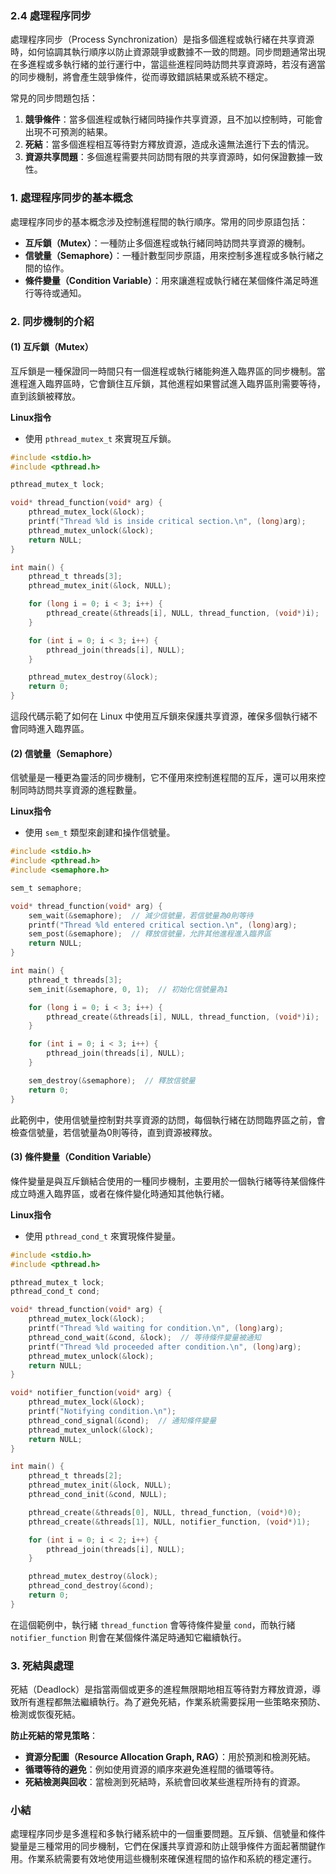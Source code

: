### 2.4 處理程序同步

處理程序同步（Process Synchronization）是指多個進程或執行緒在共享資源時，如何協調其執行順序以防止資源競爭或數據不一致的問題。同步問題通常出現在多進程或多執行緒的並行運行中，當這些進程同時訪問共享資源時，若沒有適當的同步機制，將會產生競爭條件，從而導致錯誤結果或系統不穩定。

常見的同步問題包括：

1. **競爭條件**：當多個進程或執行緒同時操作共享資源，且不加以控制時，可能會出現不可預測的結果。
2. **死結**：當多個進程相互等待對方釋放資源，造成永遠無法進行下去的情況。
3. **資源共享問題**：多個進程需要共同訪問有限的共享資源時，如何保證數據一致性。

### 1. 處理程序同步的基本概念

處理程序同步的基本概念涉及控制進程間的執行順序。常用的同步原語包括：

- **互斥鎖（Mutex）**：一種防止多個進程或執行緒同時訪問共享資源的機制。
- **信號量（Semaphore）**：一種計數型同步原語，用來控制多進程或多執行緒之間的協作。
- **條件變量（Condition Variable）**：用來讓進程或執行緒在某個條件滿足時進行等待或通知。

### 2. 同步機制的介紹

#### (1) 互斥鎖（Mutex）
互斥鎖是一種保證同一時間只有一個進程或執行緒能夠進入臨界區的同步機制。當進程進入臨界區時，它會鎖住互斥鎖，其他進程如果嘗試進入臨界區則需要等待，直到該鎖被釋放。

**Linux指令**
- 使用 `pthread_mutex_t` 來實現互斥鎖。

```c
#include <stdio.h>
#include <pthread.h>

pthread_mutex_t lock;

void* thread_function(void* arg) {
    pthread_mutex_lock(&lock);
    printf("Thread %ld is inside critical section.\n", (long)arg);
    pthread_mutex_unlock(&lock);
    return NULL;
}

int main() {
    pthread_t threads[3];
    pthread_mutex_init(&lock, NULL);

    for (long i = 0; i < 3; i++) {
        pthread_create(&threads[i], NULL, thread_function, (void*)i);
    }

    for (int i = 0; i < 3; i++) {
        pthread_join(threads[i], NULL);
    }

    pthread_mutex_destroy(&lock);
    return 0;
}
```

這段代碼示範了如何在 Linux 中使用互斥鎖來保護共享資源，確保多個執行緒不會同時進入臨界區。

#### (2) 信號量（Semaphore）
信號量是一種更為靈活的同步機制，它不僅用來控制進程間的互斥，還可以用來控制同時訪問共享資源的進程數量。

**Linux指令**
- 使用 `sem_t` 類型來創建和操作信號量。

```c
#include <stdio.h>
#include <pthread.h>
#include <semaphore.h>

sem_t semaphore;

void* thread_function(void* arg) {
    sem_wait(&semaphore);  // 減少信號量，若信號量為0則等待
    printf("Thread %ld entered critical section.\n", (long)arg);
    sem_post(&semaphore);  // 釋放信號量，允許其他進程進入臨界區
    return NULL;
}

int main() {
    pthread_t threads[3];
    sem_init(&semaphore, 0, 1);  // 初始化信號量為1

    for (long i = 0; i < 3; i++) {
        pthread_create(&threads[i], NULL, thread_function, (void*)i);
    }

    for (int i = 0; i < 3; i++) {
        pthread_join(threads[i], NULL);
    }

    sem_destroy(&semaphore);  // 釋放信號量
    return 0;
}
```

此範例中，使用信號量控制對共享資源的訪問，每個執行緒在訪問臨界區之前，會檢查信號量，若信號量為0則等待，直到資源被釋放。

#### (3) 條件變量（Condition Variable）
條件變量是與互斥鎖結合使用的一種同步機制，主要用於一個執行緒等待某個條件成立時進入臨界區，或者在條件變化時通知其他執行緒。

**Linux指令**
- 使用 `pthread_cond_t` 來實現條件變量。

```c
#include <stdio.h>
#include <pthread.h>

pthread_mutex_t lock;
pthread_cond_t cond;

void* thread_function(void* arg) {
    pthread_mutex_lock(&lock);
    printf("Thread %ld waiting for condition.\n", (long)arg);
    pthread_cond_wait(&cond, &lock);  // 等待條件變量被通知
    printf("Thread %ld proceeded after condition.\n", (long)arg);
    pthread_mutex_unlock(&lock);
    return NULL;
}

void* notifier_function(void* arg) {
    pthread_mutex_lock(&lock);
    printf("Notifying condition.\n");
    pthread_cond_signal(&cond);  // 通知條件變量
    pthread_mutex_unlock(&lock);
    return NULL;
}

int main() {
    pthread_t threads[2];
    pthread_mutex_init(&lock, NULL);
    pthread_cond_init(&cond, NULL);

    pthread_create(&threads[0], NULL, thread_function, (void*)0);
    pthread_create(&threads[1], NULL, notifier_function, (void*)1);

    for (int i = 0; i < 2; i++) {
        pthread_join(threads[i], NULL);
    }

    pthread_mutex_destroy(&lock);
    pthread_cond_destroy(&cond);
    return 0;
}
```

在這個範例中，執行緒 `thread_function` 會等待條件變量 `cond`，而執行緒 `notifier_function` 則會在某個條件滿足時通知它繼續執行。

### 3. 死結與處理

死結（Deadlock）是指當兩個或更多的進程無限期地相互等待對方釋放資源，導致所有進程都無法繼續執行。為了避免死結，作業系統需要採用一些策略來預防、檢測或恢復死結。

**防止死結的常見策略**：
- **資源分配圖（Resource Allocation Graph, RAG）**：用於預測和檢測死結。
- **循環等待的避免**：例如使用資源的順序來避免進程間的循環等待。
- **死結檢測與回收**：當檢測到死結時，系統會回收某些進程所持有的資源。

### 小結

處理程序同步是多進程和多執行緒系統中的一個重要問題。互斥鎖、信號量和條件變量是三種常用的同步機制，它們在保護共享資源和防止競爭條件方面起著關鍵作用。作業系統需要有效地使用這些機制來確保進程間的協作和系統的穩定運行。